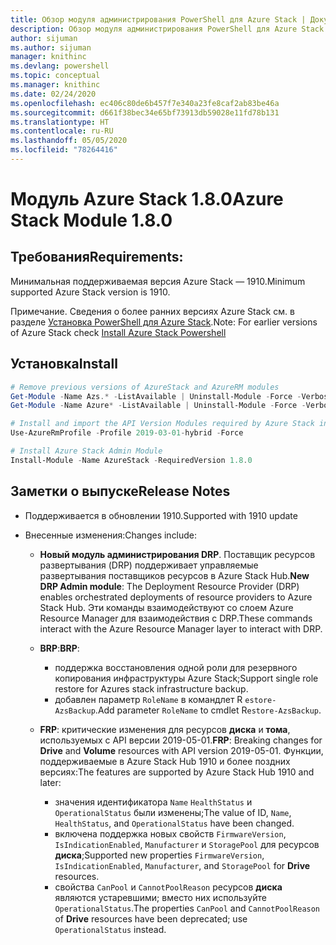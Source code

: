 ```yaml
---
title: Обзор модуля администрирования PowerShell для Azure Stack | Документация Майкрософт
description: Обзор модуля администрирования PowerShell для Azure Stack с инструкциями по установке и конфигурации.
author: sijuman
ms.author: sijuman
manager: knithinc
ms.devlang: powershell
ms.topic: conceptual
ms.manager: knithinc
ms.date: 02/24/2020
ms.openlocfilehash: ec406c80de6b457f7e340a23fe8caf2ab83be46a
ms.sourcegitcommit: d661f38bec34e65bf73913db59028e11fd78b131
ms.translationtype: HT
ms.contentlocale: ru-RU
ms.lasthandoff: 05/05/2020
ms.locfileid: "78264416"
---
```

# <a name="azure-stack-module-180"></a><span data-ttu-id="a71e2-103">Модуль Azure Stack 1.8.0</span><span class="sxs-lookup"><span data-stu-id="a71e2-103">Azure Stack Module 1.8.0</span></span>

## <a name="requirements"></a><span data-ttu-id="a71e2-104">Требования</span><span class="sxs-lookup"><span data-stu-id="a71e2-104">Requirements:</span></span>

<span data-ttu-id="a71e2-105">Минимальная поддерживаемая версия Azure Stack — 1910.</span><span class="sxs-lookup"><span data-stu-id="a71e2-105">Minimum supported Azure Stack version is 1910.</span></span>

<span data-ttu-id="a71e2-106">Примечание. Сведения о более ранних версиях Azure Stack см. в разделе [Установка PowerShell для Azure Stack](https://docs.microsoft.com/azure/azure-stack/azure-stack-powershell-install#install-azure-stack-powershell).</span><span class="sxs-lookup"><span data-stu-id="a71e2-106">Note: For earlier versions of Azure Stack check [Install Azure Stack Powershell](https://docs.microsoft.com/azure/azure-stack/azure-stack-powershell-install#install-azure-stack-powershell)</span></span>

## <a name="install"></a><span data-ttu-id="a71e2-107">Установка</span><span class="sxs-lookup"><span data-stu-id="a71e2-107">Install</span></span>

```powershell
# Remove previous versions of AzureStack and AzureRM modules
Get-Module -Name Azs.* -ListAvailable | Uninstall-Module -Force -Verbose
Get-Module -Name Azure* -ListAvailable | Uninstall-Module -Force -Verbose

# Install and import the API Version Modules required by Azure Stack into the current PowerShell session.
Use-AzureRmProfile -Profile 2019-03-01-hybrid -Force

# Install Azure Stack Admin Module
Install-Module -Name AzureStack -RequiredVersion 1.8.0
```

## <a name="release-notes"></a><span data-ttu-id="a71e2-108">Заметки о выпуске</span><span class="sxs-lookup"><span data-stu-id="a71e2-108">Release Notes</span></span>

* <span data-ttu-id="a71e2-109">Поддерживается в обновлении 1910.</span><span class="sxs-lookup"><span data-stu-id="a71e2-109">Supported with 1910 update</span></span>
* <span data-ttu-id="a71e2-110">Внесенные изменения:</span><span class="sxs-lookup"><span data-stu-id="a71e2-110">Changes include:</span></span>

    - <span data-ttu-id="a71e2-111">**Новый модуль администрирования DRP**. Поставщик ресурсов развертывания (DRP) поддерживает управляемые развертывания поставщиков ресурсов в Azure Stack Hub.</span><span class="sxs-lookup"><span data-stu-id="a71e2-111">**New DRP Admin module**: The Deployment Resource Provider (DRP) enables orchestrated deployments of resource providers to Azure Stack Hub.</span></span> <span data-ttu-id="a71e2-112">Эти команды взаимодействуют со слоем Azure Resource Manager для взаимодействия с DRP.</span><span class="sxs-lookup"><span data-stu-id="a71e2-112">These commands interact with the Azure Resource Manager layer to interact with DRP.</span></span>

    - <span data-ttu-id="a71e2-113">**BRP**:</span><span class="sxs-lookup"><span data-stu-id="a71e2-113">**BRP**:</span></span>
        - <span data-ttu-id="a71e2-114">поддержка восстановления одной роли для резервного копирования инфраструктуры Azure Stack;</span><span class="sxs-lookup"><span data-stu-id="a71e2-114">Support single role restore for Azures stack infrastructure backup.</span></span>
        - <span data-ttu-id="a71e2-115">добавлен параметр `RoleName` в командлет R `estore-AzsBackup`.</span><span class="sxs-lookup"><span data-stu-id="a71e2-115">Add parameter `RoleName` to cmdlet R`estore-AzsBackup`.</span></span>

    - <span data-ttu-id="a71e2-116">**FRP**: критические изменения для ресурсов **диска** и **тома**, используемых с API версии 2019-05-01.</span><span class="sxs-lookup"><span data-stu-id="a71e2-116">**FRP**: Breaking changes for **Drive** and **Volume** resources with API version 2019-05-01.</span></span> <span data-ttu-id="a71e2-117">Функции, поддерживаемые в Azure Stack Hub 1910 и более поздних версиях:</span><span class="sxs-lookup"><span data-stu-id="a71e2-117">The features are supported by Azure Stack Hub 1910 and later:</span></span>
        - <span data-ttu-id="a71e2-118">значения идентификатора `Name` `HealthStatus` и `OperationalStatus` были изменены;</span><span class="sxs-lookup"><span data-stu-id="a71e2-118">The value of ID, `Name`, `HealthStatus`, and `OperationalStatus` have been changed.</span></span>
        - <span data-ttu-id="a71e2-119">включена поддержка новых свойств `FirmwareVersion`, `IsIndicationEnabled`, `Manufacturer` и `StoragePool` для ресурсов **диска**;</span><span class="sxs-lookup"><span data-stu-id="a71e2-119">Supported new properties `FirmwareVersion`, `IsIndicationEnabled`, `Manufacturer`, and `StoragePool` for **Drive** resources.</span></span>
        - <span data-ttu-id="a71e2-120">свойства `CanPool` и `CannotPoolReason` ресурсов **диска** являются устаревшими; вместо них используйте `OperationalStatus`.</span><span class="sxs-lookup"><span data-stu-id="a71e2-120">The properties `CanPool` and `CannotPoolReason` of **Drive** resources have been deprecated; use `OperationalStatus` instead.</span></span>
